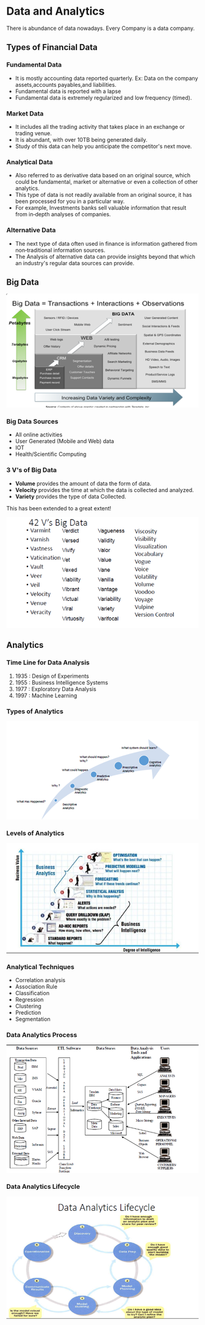 # Data and Analytics

There is abundance of data nowadays. Every Company is a data company.

## Types of Financial Data

### Fundamental Data

* It is mostly accounting data reported quarterly. Ex: Data on the company assets,accounts payables,and liabilities.
* Fundamental data is reported with a lapse
* Fundamental data is extremely regularized and low frequency (timed).

### Market Data

* It includes all the trading activity that takes place in an exchange or trading venue.
* It is abundant, with over 10TB being generated daily.
* Study of this data can help you anticipate the competitor's next move.

### Analytical Data

* Also referred to as derivative data based on an original source, which could be fundamental, market or alternative or even a collection of other analytics.
* This type of data is not readily available from an original source, it has been processed for you in a particular way.
* For example, Investments banks sell valuable information that result from in‐depth analyses of companies.

### Alternative Data

* The next type of data often used in finance is information gathered from non‐traditional information sources.
* The Analysis of alternative data can provide insights beyond that which an industry's regular data sources can provide.

## Big Data

![Big Data](images/BigData.png)

### Big Data Sources

* All online activities
* User Generated (Mobile and Web) data
* IOT
* Health/Scientific Computing

### 3 V's of Big Data

* **Volume** provides the amount of data the form of data.
* **Velocity** provides the time at which the data is collected and analyzed.
* **Variety** provides the type of data Collected.

This has been extended to a great extent!

![42 V of Big Data](images/42V.png)

## Analytics

### Time Line for Data Analysis

1. 1935 : Design of Experiments
2. 1955 : Business Intelligence Systems
3. 1977 : Exploratory Data Analysis
4. 1997 : Machine Learning

### Types of Analytics

![Analytics Types](images/Types.png)

### Levels of Analytics

![Analytics Levels](images/Level.png)

### Analytical Techniques

* Correlation analysis
* Association Rule
* Classification
* Regression
* Clustering
* Prediction
* Segmentation

### Data Analytics Process

![Analytics Process](images/Process.png)

### Data Analytics Lifecycle

![Analytics Lifecycle](images/Lifecycle.png)
